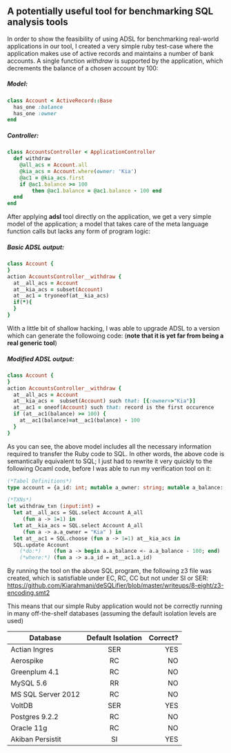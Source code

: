 ## A potentially useful tool for benchmarking SQL analysis tools
In order to show the feasibility of using ADSL for benchmarking real-world applications in our tool, I created a very simple ruby test-case where the application makes use of active records and maintains a number of bank accounts. A single function *withdraw* is supported by the application, which decrements the balance of a chosen account by 100:

#####  Model:
``` Ruby
class Account < ActiveRecord::Base
  has_one :balance
  has_one :owner
end
```

##### Controller:
``` Ruby
class AccountsController < ApplicationController
  def withdraw 
    @all_acs = Account.all
    @kia_acs = Account.where(owner: 'Kia')
    @ac1 = @kia_acs.first
    if @ac1.balance >= 100
        then @ac1.balance = @ac1.balance - 100 end
  end
end
```


After applying **adsl** tool directly on the application, we get a very simple model of the application; a model that takes care of the meta language function calls but lacks any form of program logic:
##### Basic ADSL output:
``` Ruby
class Account {
}
action AccountsController__withdraw {
  at__all_acs = Account
  at__kia_acs = subset(Account)
  at__ac1 = tryoneof(at__kia_acs)
  if(*){
  }
}
```


With a little bit of shallow hacking, I was able to upgrade ADSL to a version which can generate the followoing code:
(**note that it is yet far from being a real generic tool**)

##### Modified ADSL output:
``` Ruby
class Account {
}
action AccountsController__withdraw {
  at__all_acs = Account
  at__kia_acs =  subset(Account) such that: [{:owner=>"Kia"}] 
  at__ac1 = oneof(Account) such that: record is the first occurence
  if (at__ac1(balance) >= 100) {
    at__ac1(balance)=at__ac1(balance) - 100
  } 
}
```


As you can see, the above model includes all the necessary information required to transfer the Ruby code to SQL. In other words, the above code is semantically equivalent to SQL; I just had to rewrite it very quickly to the following Ocaml code, before I was able to run my verification tool on it: 


``` Ocaml
(*Tabel Definitions*)
type account = {a_id: int; mutable a_owner: string; mutable a_balance: int}

(*TXNs*)
let withdraw_txn (input:int) =
  let at__all_acs = SQL.select Account A_all
     (fun a -> 1=1) in                             
  let at__kia_acs = SQL.select Account A_all
     (fun a -> a.a_owner = "Kia" ) in
  let at__ac1 = SQL.choose (fun a -> 1=1) at__kia_acs in
  SQL.update Account
    (*do:*)    (fun a -> begin a.a_balance <- a.a_balance - 100; end)
    (*where:*) (fun a -> a.a_id = at__ac1.a_id)
```
 
 By running the tool on the above SQL program, the following z3 file was created, which is satisfiable under EC, RC, CC but not under SI or SER:
https://github.com/Kiarahmani/deSQLifier/blob/master/writeups/8-eight/z3-encoding.smt2
 
 This means that our simple Ruby application would not be correctly running in many off-the-shelf databases (assuming the default isolation levels are used)
 
 | Database        | Default Isolation        | Correct?  |
| ------------- |:-------------:| -----:|
|Actian Ingres     |SER| YES |
|Aerospike | RC      |   NO |
| Greenplum 4.1 | RC      |    NO |
|MySQL 5.6 | RR | NO |
|MS SQL Server 2012  | RC| NO
|VoltDB | SER | YES
|Postgres 9.2.2 | RC | NO
|Oracle 11g | RC | NO
|Akiban Persistit | SI | YES





